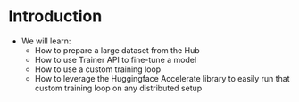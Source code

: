 # Introduction

- We will learn:
    - How to prepare a large dataset from the Hub
    - How to use Trainer API to fine-tune a model
    - How to use a custom training loop
    - How to leverage the Huggingface Accelerate library to easily run that custom training loop on any distributed setup

